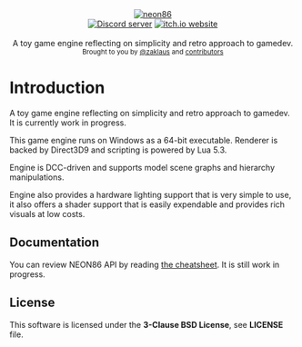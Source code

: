 <div align="center">
    <a href="https://github.com/zaklaus/neon86"><img src="https://user-images.githubusercontent.com/9026786/82740331-1db79c80-9d48-11ea-85b4-615d204f030a.png" alt="neon86" /></a>
</div>

<div align="center">
    <a href="https://discord.gg/eBQ4QHX"><img src="https://img.shields.io/discord/402098213114347520.svg" alt="Discord server" /></a>
    <a href="https://zaklaus.itch.io/neon-86"><img src="https://img.shields.io/badge/NEON86-Download%20on%20itch.io-red" alt="itch.io website" /></a>
</div>

<br />
<div align="center">
  A toy game engine reflecting on simplicity and retro approach to gamedev.
</div>

<div align="center">
  <sub>
    Brought to you by <a href="https://github.com/zaklaus">@zaklaus</a>
    and <a href="https://github.com/zaklaus/NEON86/graphs/contributors">contributors</a>
  </sub>
</div>

# Introduction

A toy game engine reflecting on simplicity and 
retro approach to gamedev. It is currently work in progress.

This game engine runs on Windows as a 64-bit executable. Renderer is backed by 
Direct3D9 and scripting is powered by Lua 5.3.

Engine is DCC-driven and supports model scene graphs and hierarchy manipulations. 

Engine also provides a hardware lighting support that is very simple to use, it also 
offers a shader support that is easily expendable and provides rich visuals at low costs.

## Documentation

You can review NEON86 API by reading [the cheatsheet](docs/neon86_cheatsheet.pdf). It is still work in progress.

## License

This software is licensed under the **3-Clause BSD License**, see **LICENSE** file.
